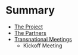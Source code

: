 # Summary

* [The Project](README.md)
* [The Partners](partners.md)
* [Transnational Meetings](transnational_meetings.md)
   * Kickoff Meeting

